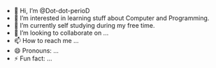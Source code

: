 - 👋 Hi, I’m @Dot-dot-perioD
- 👀 I’m interested in learning stuff about Computer and Programming.
- 🌱 I’m currently self studying during my free time.
- 💞️ I’m looking to collaborate on ...
- 📫 How to reach me ...
- 😄 Pronouns: ...
- ⚡ Fun fact: ...

<!---
Dot-dot-perioD/Dot-dot-perioD is a ✨ special ✨ repository because its `README.md` (this file) appears on your GitHub profile.
You can click the Preview link to take a look at your changes.
--->

